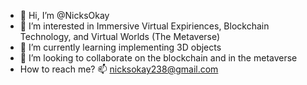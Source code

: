- 👋 Hi, I’m @NicksOkay
- 👀 I’m interested in Immersive Virtual Expiriences, Blockchain Technology, and Virtual Worlds (The Metaverse)
- 🌱 I’m currently learning implementing 3D objects
- 💞️ I’m looking to collaborate on the blockchain and in the metaverse
- How to reach me? 📫 nicksokay238@gmail.com
